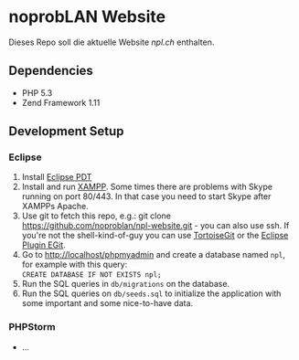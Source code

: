 # noprobLAN Website

Dieses Repo soll die aktuelle Website _npl.ch_ enthalten.

## Dependencies

* PHP 5.3
* Zend Framework 1.11

## Development Setup

### Eclipse
1. Install [Eclipse PDT](http://www.eclipse.org/pdt/)
2. Install and run [XAMPP](https://www.apachefriends.org/download.html). Some times there are problems with Skype running on port 80/443. In that case you need to start Skype after XAMPPs Apache. 
3. Use git to fetch this repo, e.g.: git clone https://github.com/noproblan/npl-website.git - you can also use ssh. If you're not the shell-kind-of-guy you can use [TortoiseGit](https://code.google.com/p/tortoisegit/) or the [Eclipse Plugin EGit](https://www.eclipse.org/egit/).
4. Go to [http://localhost/phpmyadmin](http://localhost/phpmyadmin) and create a database named `npl`, for example with this query:<br/>`CREATE DATABASE IF NOT EXISTS npl;`
5. Run the SQL queries in `db/migrations` on the database.
6. Run the SQL queries on `db/seeds.sql` to initialize the application with some important and some nice-to-have data.

### PHPStorm
* ...

